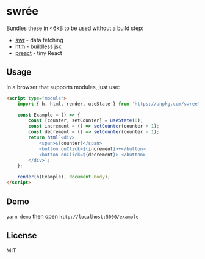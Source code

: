 # swrée
Bundles these in <6kB to be used without a build step:

* [swr](https://github.com/zeit/swr) - data fetching
* [htm](https://github.com/developit/htm) - buildless jsx
* [preact](https://github.com/preactjs/preact) - tiny React

## Usage

In a browser that supports modules, just use:

```html
<script type="module">
    import { h, html, render, useState } from 'https://unpkg.com/swree?module';

    const Example = () => {
        const [counter, setCounter] = useState(0);
        const increment = () => setCounter(counter + 1);
        const decrement = () => setCounter(counter - 1);
        return html`<div>
            <span>${counter}</span>
            <button onClick=${increment}>+</button>
            <button onClick=${decrement}>-</button>
        </div>`;
    };

    render(h(Example), document.body);
</script>
```

## Demo

`yarn demo` then open `http://localhost:5000/example`

## License
MIT
